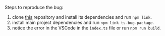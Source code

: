 Steps to reproduce the bug:

1. clone [this](https://github.com/TMaszko/ts-bug-package.git) repository and install its dependencies and run `npm link`.
2. install main project dependencies and run `npm link ts-bug-package`.
3. notice the error in the VSCode in the `index.ts` file or run `npm run build`.
